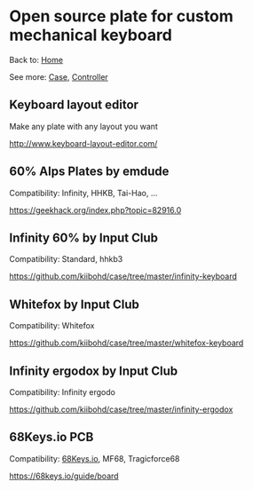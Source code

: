 # Open source plate for custom mechanical keyboard

Back to: [Home](../)

See more: [Case](/Case), [Controller](/Controller)


## Keyboard layout editor
Make any plate with any layout you want

http://www.keyboard-layout-editor.com/

## 60% Alps Plates by emdude
Compatibility: Infinity, HHKB, Tai-Hao, ...

https://geekhack.org/index.php?topic=82916.0


## Infinity 60% by Input Club
Compatibility: Standard, hhkb3

https://github.com/kiibohd/case/tree/master/infinity-keyboard


## Whitefox by Input Club
Compatibility: Whitefox

https://github.com/kiibohd/case/tree/master/whitefox-keyboard


## Infinity ergodox by Input Club
Compatibility: Infinity ergodo

https://github.com/kiibohd/case/tree/master/infinity-ergodox


## 68Keys.io PCB
Compatibility: [68Keys.io](https://68keys.io), MF68, Tragicforce68

https://68keys.io/guide/board